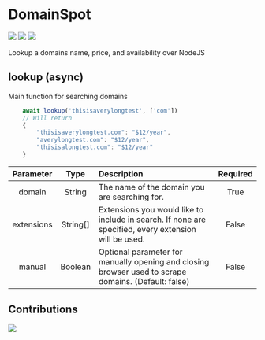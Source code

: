 # DomainSpot

![](https://img.shields.io/npm/dw/domainspot?style=for-the-badge)
![](https://img.shields.io/npm/v/domainspot?style=for-the-badge)
![](https://img.shields.io/github/license/swimauger/domainspot?style=for-the-badge)

Lookup a domains name, price, and availability over NodeJS

## lookup (async)
Main function for searching domains
```JavaScript
    await lookup('thisisaverylongtest', ['com'])
    // Will return
    {
        "thisisaverylongtest.com": "$12/year",
        "averylongtest.com": "$12/year",
        "thisisalongtest.com": "$12/year"
    }
```
| Parameter  | Type     | Description                                                                                          | Required |
| :--------: | :------: | :--------------------------------------------------------------------------------------------------- | :------: |
| domain     | String   | The name of the domain you are searching for.                                                        | True     |
| extensions | String[] | Extensions you would like to include in search. If none are specified, every extension will be used. | False    |
| manual     | Boolean  | Optional parameter for manually opening and closing browser used to scrape domains. (Default: false) | False    |

## Contributions
<a href="https://github.com/swimauger/image-classifier/graphs/contributors">
  <img src="https://contributors-img.firebaseapp.com/image?repo=swimauger/image-classifier" />
</a>